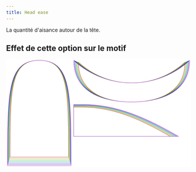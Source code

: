 ```yaml
---
title: Head ease
---
```


La quantité d'aisance autour de la tête.

## Effet de cette option sur le motif

![Cette image montre l'effet de cette option en superposant plusieurs variantes qui ont une valeur différente pour cette option](holmes_headease_sample.svg "Effet de cette option sur le motif")
